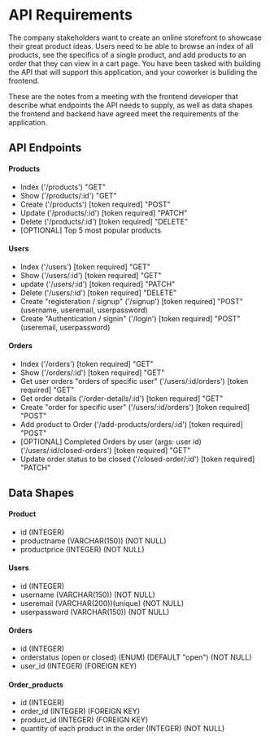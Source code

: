 # API Requirements
The company stakeholders want to create an online storefront to showcase their great product ideas. Users need to be able to browse an index of all products, see the specifics of a single product, and add products to an order that they can view in a cart page. You have been tasked with building the API that will support this application, and your coworker is building the frontend.

These are the notes from a meeting with the frontend developer that describe what endpoints the API needs to supply, as well as data shapes the frontend and backend have agreed meet the requirements of the application. 



## API Endpoints
#### Products
- Index     ('/products') "GET"
- Show      ('/products/:id') "GET"
- Create    ('/products') [token required] "POST"
- Update    ('/products/:id') [token required] "PATCH"
- Delete    ('/products/:id') [token required] "DELETE"
- [OPTIONAL] Top 5 most popular products 

#### Users
- Index ('/users') [token required]  "GET"
- Show  ('/users/:id') [token required] "GET"
- update ('/users/:id') [token required] "PATCH"
- Delete ('/users/:id') [token required] "DELETE"
- Create "registeration  / signup" ('/signup') [token required] "POST" (username, useremail, userpassword)
- Create "Authentication / signin" ('/login') [token required] "POST"  (useremail, userpassword)

#### Orders
- Index ('/orders') [token required] "GET"
- Show ('/orders/:id') [token required] "GET"
- Get user orders  "orders of specific user"  ('/users/:id/orders') [token required] "GET"
- Get order details ('/order-details/:id') [token required] "GET"
- Create "order for specific user"  ('/users/:id/orders') [token required] "POST"
- Add product to Order ('/add-products/orders/:id') [token required] "POST"
- [OPTIONAL] Completed Orders by user (args: user id) ('/users/:id/closed-orders') [token required] "GET"
- Update order status to be closed ('/closed-order/:id') [token required] "PATCH"



## Data Shapes
#### Product
- id    (INTEGER)
- productname  (VARCHAR(150)) (NOT NULL)
- productprice (INTEGER) (NOT NULL)

#### Users
- id (INTEGER)
- username (VARCHAR(150)) (NOT NULL)
- useremail (VARCHAR(200))(unique) (NOT NULL)
- userpassword (VARCHAR(150)) (NOT NULL)

#### Orders
- id (INTEGER)
- orderstatus (open or closed) (ENUM) (DEFAULT "open") (NOT NULL)
- user_id (INTEGER) (FOREIGN KEY)

#### Order_products
- id (INTEGER)
- order_id (INTEGER) (FOREIGN KEY)
- product_id (INTEGER) (FOREIGN KEY)
- quantity of each product in the order (INTEGER) (NOT NULL)


